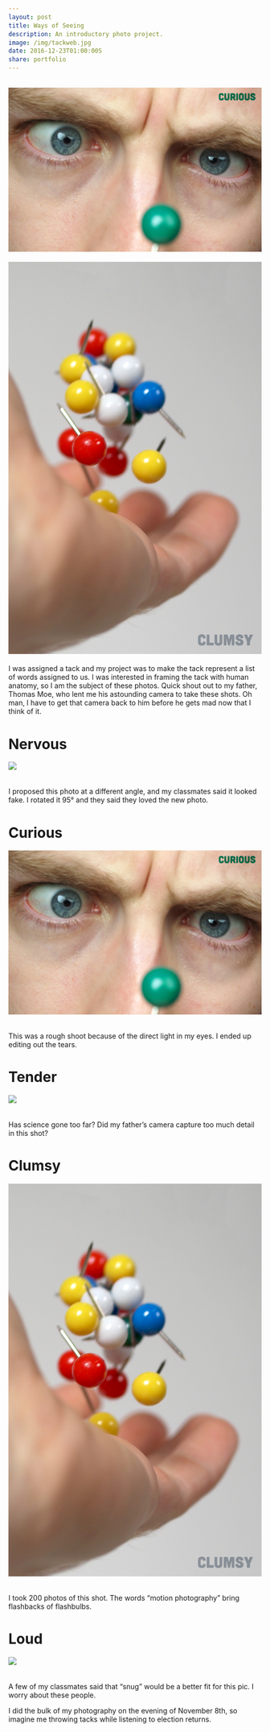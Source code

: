 ```yaml
---
layout: post
title: Ways of Seeing 
description: An introductory photo project.
image: /img/tackweb.jpg
date: 2016-12-23T01:00:00S 
share: portfolio 
---
```


<div class="img_row">
	<img class="col one" data-action="zoom" src="/img/tackArtboard%205.jpg" alt="" title="example image"/>
	<img class="col one" data-action="zoom" src="/img/tackArtboard%203.jpg" alt="" title="example image"/>
	<img class="col one" data-action="zoom" src="/img/tackArtboard%204.jpg" alt="" title="example image"/>
</div>
<div class="img_row">
	<img class="col one" data-action="zoom" src="/img/tackArtboard%201.jpg" alt="" title="example image"/>
	<img class="col one" data-action="zoom" src="/img/tackArtboard%202.jpg" alt="" title="example image"/>
</div>
I was assigned a tack and my project was to make the tack represent a list of words assigned to us. I was interested in framing the tack with human anatomy, so I am the subject of these photos. Quick shout out to my father, Thomas Moe, who lent me his astounding camera to take these shots. Oh man, I have to get that camera back to him before he gets mad now that I think of it. 

# Nervous

<img class="col three" data-action="zoom" src="/img/tackArtboard%205.jpg">
<div class="col three caption">
&nbsp;
</div>

I proposed this photo at a different angle, and my classmates said it looked fake. I rotated it 95° and they said they loved the new photo. 

# Curious

<img class="col three" data-action="zoom" src="/img/tackArtboard%203.jpg">
<div class="col three caption">
&nbsp;
</div>

This was a rough shoot because of the direct light in my eyes. I ended up editing out the tears.

# Tender

<img class="col three" data-action="zoom" src="/img/tackArtboard%204.jpg">
<div class="col three caption">
&nbsp;
</div>

Has science gone too far? Did my father’s camera capture too much detail in this shot?

# Clumsy

<img class="col three" data-action="zoom" src="/img/tackArtboard%201.jpg">
<div class="col three caption">
&nbsp;
</div>

I took 200 photos of this shot. The words “motion photography” bring flashbacks of flashbulbs.

# Loud

<img class="col three" data-action="zoom" src="/img/tackArtboard%202.jpg">
<div class="col three caption">
&nbsp;
</div>

A few of my classmates said that “snug” would be a better fit for this pic. I worry about these people.

I did the bulk of my photography on the evening of November 8th, so imagine me throwing tacks while listening to election returns.